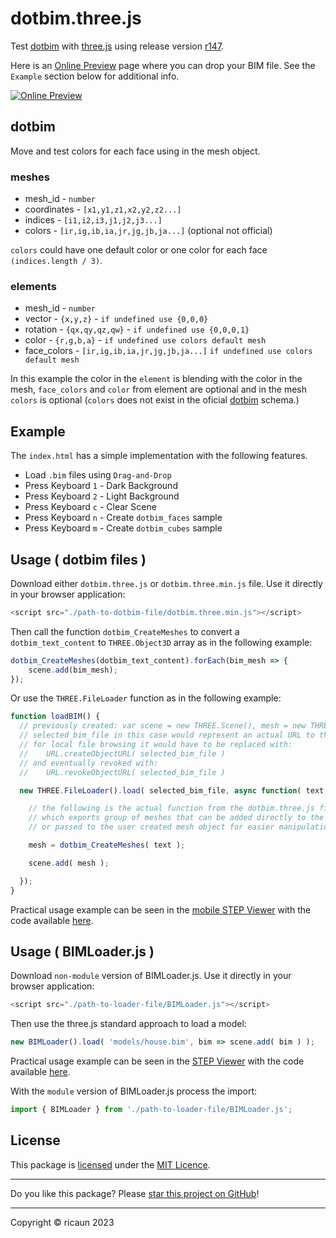 # dotbim.three.js

Test [dotbim](https://github.com/paireks/dotbim) with [three.js](https://github.com/mrdoob/three.js) using release version [r147](https://github.com/mrdoob/three.js/releases/tag/r147).

Here is an [Online Preview](https://htmlpreview.github.io/?https://github.com/ricaun/dotbim.three.js/blob/master/index.html) page where you can drop your BIM file. See the `Example` section below for additional info.

<a href="https://htmlpreview.github.io/?https://github.com/ricaun/dotbim.three.js/blob/master/index.html"><image src="images/preview.png" alt="Online Preview"></image></a>

## dotbim

Move and test colors for each face using in the mesh object.

### meshes
* mesh_id - `number`
* coordinates - `[x1,y1,z1,x2,y2,z2...]`
* indices - `[i1,i2,i3,j1,j2,j3...]`
* colors - `[ir,ig,ib,ia,jr,jg,jb,ja...]` (optional not official)

`colors` could have one default color or one color for each face `(indices.length / 3)`.

### elements
* mesh_id - `number`
* vector - `{x,y,z}` - `if undefined use {0,0,0}`
* rotation - `{qx,qy,qz,qw}` - `if undefined use {0,0,0,1}`
* color - `{r,g,b,a}` - `if undefined use colors default mesh`
* face_colors - `[ir,ig,ib,ia,jr,jg,jb,ja...]` `if undefined use colors default mesh`

In this example the color in the `element` is blending with the color in the mesh, `face_colors` and `color` from element are optional and in the mesh `colors` is optional (`colors` does not exist in the oficial [dotbim](https://github.com/paireks/dotbim) schema.)

## Example

The `index.html` has a simple implementation with the following features.

* Load `.bim` files using `Drag-and-Drop`
* Press Keyboard `1` - Dark Background
* Press Keyboard `2` - Light Background
* Press Keyboard `c` - Clear Scene
* Press Keyboard `n` - Create `dotbim_faces` sample
* Press Keyboard `m` - Create `dotbim_cubes` sample

## Usage ( dotbim files )

Download either `dotbim.three.js` or `dotbim.three.min.js` file. Use it directly in your browser application:

```js
<script src="./path-to-dotbim-file/dotbim.three.min.js"></script>
```

Then call the function `dotbim_CreateMeshes` to convert a `dotbim_text_content` to `THREE.Object3D` array as in the following example:

```js
dotbim_CreateMeshes(dotbim_text_content).forEach(bim_mesh => {
    scene.add(bim_mesh);
});
```

Or use the `THREE.FileLoader` function as in the following example:

```js
function loadBIM() {
  // previously created: var scene = new THREE.Scene(), mesh = new THREE.Object3D();
  // selected_bim_file in this case would represent an actual URL to the BIM model
  // for local file browsing it would have to be replaced with:
  //    URL.createObjectURL( selected_bim_file )
  // and eventually revoked with:
  //    URL.revokeObjectURL( selected_bim_file )

  new THREE.FileLoader().load( selected_bim_file, async function( text ) {

    // the following is the actual function from the dotbim.three.js file
    // which exports group of meshes that can be added directly to the scene
    // or passed to the user created mesh object for easier manipulation

    mesh = dotbim_CreateMeshes( text );

    scene.add( mesh );

  });
}
```

Practical usage example can be seen in the [mobile STEP Viewer](https://githubdragonfly.github.io/viewers/templates/Mobile/MSTEP%20Viewer.html) with the code available [here](https://github.com/GitHubDragonFly/GitHubDragonFly.github.io/tree/main/viewers/templates/Mobile/).

## Usage ( BIMLoader.js )

Download `non-module` version of BIMLoader.js. Use it directly in your browser application:

```js
<script src="./path-to-loader-file/BIMLoader.js"></script>
```

Then use the three.js standard approach to load a model:

```js
new BIMLoader().load( 'models/house.bim', bim => scene.add( bim ) );
```

Practical usage example can be seen in the [STEP Viewer](https://githubdragonfly.github.io/viewers/templates/STEP%20Viewer.html) with the code available [here](https://github.com/GitHubDragonFly/GitHubDragonFly.github.io/tree/main/viewers/templates/).

With the `module` version of BIMLoader.js process the import:

```js
import { BIMLoader } from './path-to-loader-file/BIMLoader.js';
```

## License

This package is [licensed](LICENSE) under the [MIT Licence](https://en.wikipedia.org/wiki/MIT_License).

---

Do you like this package? Please [star this project on GitHub](../../stargazers)!

---

Copyright © ricaun 2023
